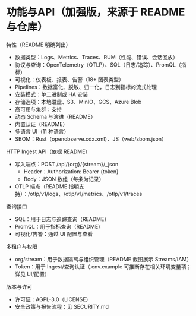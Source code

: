 # 功能与API（加强版，来源于 README 与仓库）

特性（README 明确列出）
- 数据类型：Logs、Metrics、Traces、RUM（性能、错误、会话回放）
- 协议与查询：OpenTelemetry（OTLP）、SQL（日志/追踪）、PromQL（指标）
- 可视化：仪表板、报表、告警（18+ 图表类型）
- Pipelines：数据富化、脱敏、归一化，日志到指标的流式处理
- 安装模式：单二进制或 HA 安装
- 存储选项：本地磁盘、S3、MinIO、GCS、Azure Blob
- 高可用与集群：支持
- 动态 Schema 与演进（README）
- 内置认证（README）
- 多语言 UI（11 种语言）
- SBOM：Rust（openobserve.cdx.xml）、JS（web/sbom.json）

HTTP Ingest API（依据 README）
- 写入端点：POST /api/{org}/{stream}/_json
  - Header：Authorization: Bearer {token}
  - Body：JSON 数组（每条为记录）
- OTLP 端点（README 指明支持）：/otlp/v1/logs、/otlp/v1/metrics、/otlp/v1/traces

查询接口
- SQL：用于日志与追踪查询（README）
- PromQL：用于指标查询（README）
- 可视化/告警：通过 UI 配置与查看

多租户与权限
- org/stream：用于数据隔离与组织管理（README 截图展示 Streams/IAM）
- Token：用于 Ingest/查询认证（.env.example 可推断存在相关环境变量项；详见 UI/配置）

版本与许可
- 许可证：AGPL-3.0（LICENSE）
- 安全政策与报告流程：见 SECURITY.md